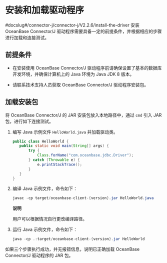 安装和加载驱动程序 
==============================
#docslug#/connector-j/connector-j/V2.2.6/install-the-driver
安装 OceanBase Connector/J 驱动程序需要具备一定的前提条件，并根据相应的步骤进行加载和连接测试。

前提条件 
----------------------

* 在安装使用 OceanBase Connector/J 驱动程序前请确保设置了基本的数据库开发环境，并确保计算机上的 Java 环境为 Java JDK 8 版本。

  

* 请联系技术支持人员获取 OceanBase Connector/J 驱动程序安装包。

  




加载安装包 
-----------------------

将 OceanBase Connector/J 的 JAR 安装包放入本地路径中，通过 `cmd` 引入 JAR 包，进行如下连接测试。

1. 编写 Java 示例文件 `HelloWorld.java` 并加载驱动类。

   ```java
   public class HelloWorld {
      public static void main(String[] args) {
          try {
              Class.forName("com.oceanbase.jdbc.Driver");
          } catch (Throwable e) {
              e.printStackTrace();
          }
      }
   }
   ```

   

2. 编译 Java 示例文件，命令如下：

   ```java
   javac -cp target/oceanbase-client-{version}.jar HelloWorld.java
   ```

   
   **说明**

   

   用户可以根据情况自行更改编译路径。
   

3. 运行 Java 示例文件，命令如下：

   ```java
   java -cp .:target/oceanbase-client-{version}.jar HelloWorld
   ```

   




如果三个步骤执行成功，并无报错信息，说明已正确加载 OceanBase Connector/J 驱动程序的 JAR 包。
